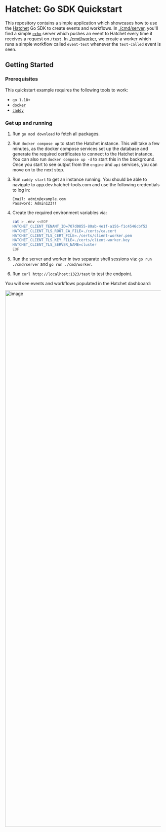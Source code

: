 # Hatchet: Go SDK Quickstart

This repository contains a simple application which showcases how to use the [Hatchet](https://github.com/hatchet-dev/hatchet) Go SDK to create events and workflows. In [./cmd/server](./cmd/server/main.go), you'll find a simple [`echo`](https://echo.labstack.com/) server which pushes an event to Hatchet every time it receives a request on `/test`. In [./cmd/worker](./cmd/worker/worker.go), we create a worker which runs a simple workflow called `event-test` whenever the `test-called` event is seen.

## Getting Started

### Prerequisites

This quickstart example requires the following tools to work:

- `go 1.18+`
- [`docker`](https://docs.docker.com/engine/install/)
- [`caddy`](https://caddyserver.com/docs/install)

### Get up and running

1. Run `go mod download` to fetch all packages.

2. Run `docker compose up` to start the Hatchet instance. This will take a few minutes, as the docker compose services set up the database and generate the required certificates to connect to the Hatchet instance. You can also run `docker compose up -d` to start this in the background. Once you start to see output from the `engine` and `api` services, you can move on to the next step.

3. Run `caddy start` to get an instance running. You should be able to navigate to app.dev.hatchet-tools.com and use the following credentials to log in:

    ```
    Email: admin@example.com
    Password: Admin123!!
    ```

4. Create the required environment variables via:

    ```sh
    cat > .env <<EOF
    HATCHET_CLIENT_TENANT_ID=707d0855-80ab-4e1f-a156-f1c4546cbf52
    HATCHET_CLIENT_TLS_ROOT_CA_FILE=./certs/ca.cert
    HATCHET_CLIENT_TLS_CERT_FILE=./certs/client-worker.pem
    HATCHET_CLIENT_TLS_KEY_FILE=./certs/client-worker.key
    HATCHET_CLIENT_TLS_SERVER_NAME=cluster
    EOF
    ```

5. Run the server and worker in two separate shell sessions via: `go run ./cmd/server` and `go run ./cmd/worker`.

6. Run `curl http://localhost:1323/test` to test the endpoint.

You will see events and workflows populated in the Hatchet dashboard:

<img width="1728" alt="image" src="https://github.com/hatchet-dev/hatchet-go-quickstart/assets/25448214/376e4ee8-7233-4a84-85b8-f71ad9e7402e">
